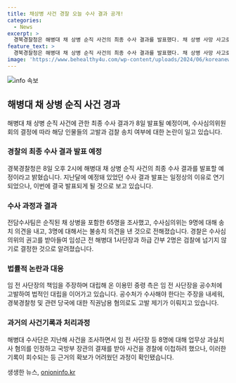 ```yaml
---
title: 채상병 사건 경찰 오늘 수사 결과 공개!
categories:
  - News
excerpt: >
  경북경찰청은 해병대 채 상병 순직 사건의 최종 수사 결과를 발표했다. 채 상병 사망 사고로 관련된 65명을 조사한 결과, 6명에 대해서는 송치 의견을 내고, 3명은 불송치 의견을 내었다. 임 전 사단장 등 8명에게 업무상 과실치사 혐의가 있다는 해병대 수사단의 결재까지 이끈 사건이 검찰에 넘어가지 않을 것으로 알려졌다. 현장에서는 임 전 사단장의 책임과 관련하여 대립과 반발이 계속되고 있으며, 경찰과 공수처 간의 수사를 둘러싼 갈등도 심화되고 있다.
feature_text: >
  경북경찰청은 해병대 채 상병 순직 사건의 최종 수사 결과를 발표했다. 채 상병 사망 사고로 관련된 65명을 조사한 결과, 6명에 대해서는 송치 의견을 내고, 3명은 불송치 의견을 내었다. 임 전 사단장 등 8명에게 업무상 과실치사 혐의가 있다는 해병대 수사단의 결재까지 이끈 사건이 검찰에 넘어가지 않을 것으로 알려졌다. 현장에서는 임 전 사단장의 책임과 관련하여 대립과 반발이 계속되고 있으며, 경찰과 공수처 간의 수사를 둘러싼 갈등도 심화되고 있다.
image: 'https://www.behealthy4u.com/wp-content/uploads/2024/06/koreanews.jpg'
---
```


<p><img src="https://www.behealthy4u.com/wp-content/uploads/2024/06/koreanews.jpg" alt="info 속보" /></p>

<h2 data-ke-size="size26">해병대 채 상병 순직 사건 경과</h2>

<p data-ke-size="size16">해병대 채 상병 순직 사건에 관한 최종 수사 결과가 8일 발표될 예정이며, 수사심의위원회의 결정에 따라 해당 인물들의 고발과 검찰 송치 여부에 대한 논란이 일고 있습니다.</p>

<h3>경찰의 최종 수사 결과 발표 예정</h3>

<p data-ke-size="size16">경북경찰청은 8일 오후 2시에 해병대 채 상병 순직 사건의 최종 수사 결과를 발표할 예정이라고 밝혔습니다. 지난달에 예정돼 있었던 수사 결과 발표는 일정상의 이유로 연기되었으나, 이번에 결국 발표되게 될 것으로 보고 있습니다.</p>

<h3>수사 과정과 결과</h3>

<p data-ke-size="size16">전담수사팀은 순직된 채 상병을 포함한 65명을 조사했고, 수사심의위는 9명에 대해 송치 의견을 내고, 3명에 대해서는 불송치 의견을 낸 것으로 전해졌습니다. 경찰은 수사심의위의 권고를 받아들여 임성근 전 해병대 1사단장과 하급 간부 2명은 검찰에 넘기지 않기로 결정한 것으로 알려졌습니다.</p>

<h3>법률적 논란과 대응</h3>

<p data-ke-size="size16">임 전 사단장의 책임을 주장하며 대립해 온 이용민 중령 측은 임 전 사단장을 공수처에 고발하여 법적인 대립을 이어가고 있습니다. 공수처가 수사해야 한다는 주장을 내세워, 경북경찰청 및 관련 당국에 대한 직권남용 혐의로도 고발 제기가 이뤄지고 있습니다.</p>

<h3>과거의 사건기록과 처리과정</h3>

<p data-ke-size="size16">해병대 수사단은 지난해 사건을 조사하면서 임 전 사단장 등 8명에 대해 업무상 과실치사 혐의를 인정하고 국방부 장관의 결재를 받아 사건을 경찰에 이첩하려 했으나, 이러한 기록이 회수되는 등 근거의 확보가 어려웠던 과정이 확인됐습니다.</p>
생생한 뉴스, <a href="https://onioninfo.kr" rel="dofollow">onioninfo.kr</a>


